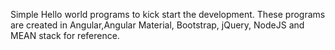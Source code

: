 Simple Hello world programs to kick start the development.
These programs are created in Angular,Angular Material, Bootstrap, jQuery, NodeJS and MEAN stack for reference.
